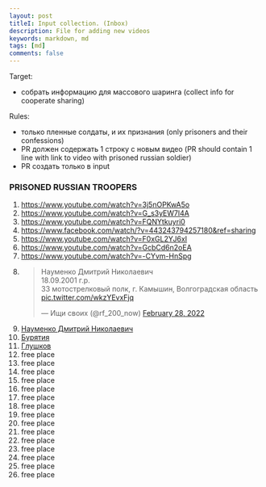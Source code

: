 ```yaml
---
layout: post
titleI: Input collection. (Inbox)
description: File for adding new videos
keywords: markdown, md
tags: [md]
comments: false
---
```

Target:
- собрать информацию для массового шаринга (collect info for cooperate sharing)

Rules:
- только пленные солдаты, и их признания (only prisoners and their confessions)
- PR должен содержать 1 строку с новым видео (PR should contain 1 line with link to video with prisoned russian soldier)
- PR создать только в input

### PRISONED RUSSIAN TROOPERS
1. https://www.youtube.com/watch?v=3j5nOPKwA5o
2. https://www.youtube.com/watch?v=G_s3yEW7l4A
3. https://www.youtube.com/watch?v=FQNYtkuyri0
5. https://www.facebook.com/watch/?v=443243794257180&ref=sharing
6. https://www.youtube.com/watch?v=F0xGL2YJ6xI
7. https://www.youtube.com/watch?v=GcbCd6n2oEA
8. https://www.youtube.com/watch?v=-CYvm-HnSpg
9. <blockquote class="twitter-tweet"><p lang="ru" dir="ltr">Науменко Дмитрий Николаевич<br>18.09.2001 г.р.<br>33 мотострелковый полк, г. Камышин, Волгоградская область <a href="https://t.co/wkzYEvxFjq">pic.twitter.com/wkzYEvxFjq</a></p>&mdash; Ищи своих (@rf_200_now) <a href="https://twitter.com/rf_200_now/status/1498226998816215041?ref_src=twsrc%5Etfw">February 28, 2022</a></blockquote> <script async src="https://platform.twitter.com/widgets.js" charset="utf-8"></script>
8. [Науменко Дмитрий Николаевич](https://twitter.com/rf_200_now/status/1498226998816215041?ref_src=twsrc%5Etfw%7Ctwcamp%5Etweetembed%7Ctwterm%5E1498226998816215041%7Ctwgr%5E%7Ctwcon%5Es1_&ref_url=https%3A%2F%2Fpublish.twitter.com%2F%3Fquery%3Dhttps3A2F2Ftwitter.com2Frf_200_now2Fstatus2F1498226998816215041widget%3DTweet)
9. [Бурятия](https://twitter.com/rf_200_now/status/1498282573566513158?ref_src=twsrc%5Etfw%7Ctwcamp%5Etweetembed%7Ctwterm%5E1498282573566513158%7Ctwgr%5E%7Ctwcon%5Es1_&ref_url=https%3A%2F%2Fpublish.twitter.com%2F%3Fquery%3Dhttps3A2F2Ftwitter.com2Frf_200_now2Fstatus2F1498282573566513158widget%3DTweet)
10. [Глушков](https://twitter.com/rf_200_now/status/1498280715510812679)
11. free place
12. free place
13. free place
14. free place
15. free place
16. free place
17. free place
18. free place
19. free place
20. free place
21. free place
22. free place
23. free place
24. free place
25. free place

